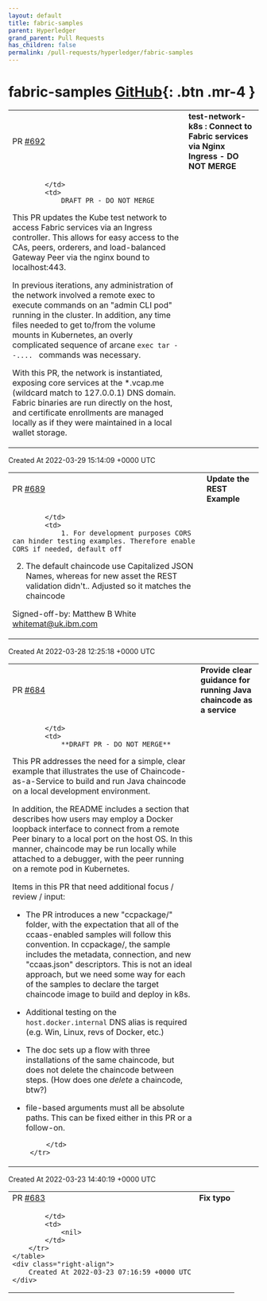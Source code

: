 ```yaml
---
layout: default
title: fabric-samples
parent: Hyperledger
grand_parent: Pull Requests
has_children: false
permalink: /pull-requests/hyperledger/fabric-samples
---
```


# fabric-samples <span class="fs-3 right-align">[GitHub](https://github.com/hyperledger/fabric-samples){: .btn .mr-4 }</span>


<div>
    <table>
        <tr>
            <td>
                PR <a href="https://github.com/hyperledger/fabric-samples/pull/692" class=".btn">#692</a>
            </td>
            <td>
                <b>
                    test-network-k8s : Connect to Fabric services via Nginx Ingress - DO NOT MERGE
                </b>
            </td>
        </tr>
        <tr>
            <td>
                
            </td>
            <td>
                DRAFT PR - DO NOT MERGE 

This PR updates the Kube test network to access Fabric services via an Ingress controller.  This allows for easy access to the CAs, peers, orderers, and load-balanced Gateway Peer via the nginx bound to localhost:443.

In previous iterations, any administration of the network involved a remote exec to execute commands on an "admin CLI pod" running in the cluster.  In addition, any time files needed to get to/from the volume mounts in Kubernetes, an overly complicated sequence of arcane `exec tar --.... ` commands was necessary.

With this PR, the network is instantiated, exposing core services at the *.vcap.me (wildcard match to 127.0.0.1) DNS domain.  Fabric binaries are run directly on the host, and certificate enrollments are managed locally as if they were maintained in a local wallet storage.
            </td>
        </tr>
    </table>
    <div class="right-align">
        Created At 2022-03-29 15:14:09 +0000 UTC
    </div>
</div>

<div>
    <table>
        <tr>
            <td>
                PR <a href="https://github.com/hyperledger/fabric-samples/pull/689" class=".btn">#689</a>
            </td>
            <td>
                <b>
                    Update the REST Example
                </b>
            </td>
        </tr>
        <tr>
            <td>
                
            </td>
            <td>
                1. For development purposes CORS can hinder testing examples. Therefore enable CORS if needed, default off
2. The default chaincode use Capitalized JSON Names, whereas for new asset the REST validation didn't.. Adjusted
so it matches the chaincode

Signed-off-by: Matthew B White <whitemat@uk.ibm.com>
            </td>
        </tr>
    </table>
    <div class="right-align">
        Created At 2022-03-28 12:25:18 +0000 UTC
    </div>
</div>

<div>
    <table>
        <tr>
            <td>
                PR <a href="https://github.com/hyperledger/fabric-samples/pull/684" class=".btn">#684</a>
            </td>
            <td>
                <b>
                    Provide clear guidance for running Java chaincode as a service
                </b>
            </td>
        </tr>
        <tr>
            <td>
                
            </td>
            <td>
                **DRAFT PR - DO NOT MERGE** 

This PR addresses the need for a simple, clear example that illustrates the use of Chaincode-as-a-Service to build and run Java chaincode on a local development environment.

In addition, the README includes a section that describes how users may employ a Docker loopback interface to connect from a remote Peer binary to a local port on the host OS.  In this manner, chaincode may be run locally while attached to a debugger, with the peer running on a remote pod in Kubernetes.

Items in this PR that need additional focus / review / input: 

- The PR introduces a new "ccpackage/" folder, with the expectation that all of the ccaas-enabled samples will follow this convention.  In ccpackage/, the sample includes the metadata, connection, and new "ccaas.json" descriptors.  This is not an ideal approach, but we need some way for each of the samples to declare the target chaincode image to build and deploy in k8s.

- Additional testing on the `host.docker.internal` DNS alias is required (e.g. Win, Linux, revs of Docker, etc.) 

-  The doc sets up a flow with three installations of the same chaincode, but does not delete the chaincode between steps.  (How does one _delete_ a chaincode, btw?) 

-  file-based arguments must all be absolute paths.  This can be fixed either in this PR or a follow-on. 



            </td>
        </tr>
    </table>
    <div class="right-align">
        Created At 2022-03-23 14:40:19 +0000 UTC
    </div>
</div>

<div>
    <table>
        <tr>
            <td>
                PR <a href="https://github.com/hyperledger/fabric-samples/pull/683" class=".btn">#683</a>
            </td>
            <td>
                <b>
                    Fix typo
                </b>
            </td>
        </tr>
        <tr>
            <td>
                
            </td>
            <td>
                <nil>
            </td>
        </tr>
    </table>
    <div class="right-align">
        Created At 2022-03-23 07:16:59 +0000 UTC
    </div>
</div>

